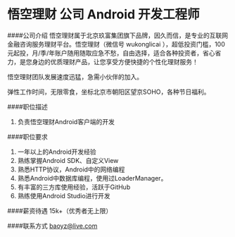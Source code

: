 悟空理财 公司 Android 开发工程师
==========

####公司介绍
悟空理财属于北京玖富集团旗下品牌，因久而信，是专业的互联网金融咨询服务理财平台。悟空理财（微信号 wukonglicai ），超低投资门槛，100元起投，月/季/年账户随用随取应急不愁，自由选择，适合各种投资者，省心省力，是您身边的优质理财产品，让您享受方便快捷的个性化理财服务！ 

悟空理财团队发展速度迅猛，急需小伙伴的加入。  

弹性工作时间，无限零食，坐标北京市朝阳区望京SOHO，各种节日福利。

####职位描述
1. 负责悟空理财Android客户端的开发

####职位要求 
1. 一年以上的Android开发经验
2. 熟练掌握Android SDK、自定义View
3. 熟悉HTTP协议，Android中的网络编程
4. 熟悉Android中数据库编程，使用过LoaderManager。
5. 有丰富的三方库使用经验，活跃于GitHub
6. 熟练使用Android Studio进行开发

####薪资待遇
15k+（优秀者无上限）

####联系方式
[baoyz@live.com](mailto:baoyz@live.com)
